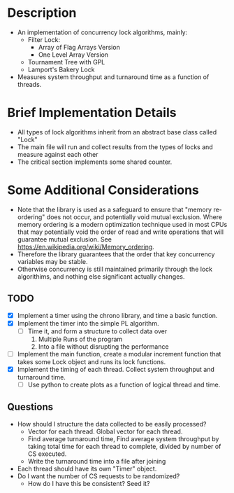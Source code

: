 # Description
- An implementation of concurrency lock algorithms, mainly:
    - Filter Lock:
        - Array of Flag Arrays Version
        - One Level Array Version
    - Tournament Tree with GPL
    - Lamport's Bakery Lock
- Measures system throughput and turnaround time as a function of threads.

# Brief Implementation Details
- All types of lock algorithms inherit from an abstract base class called "Lock"
- The main file will run and collect results from the types of locks and measure against each other
- The critical section implements some shared counter.


# Some Additional Considerations
- Note that the <atomic> library is used as a safeguard to ensure that "memory re-ordering" does
not occur, and potentially void mutual exclusion. Where memory ordering is a modern optimization technique
used in most CPUs that may potentially void the order of read and write operations that will guarantee
mutual exclusion.
See https://en.wikipedia.org/wiki/Memory_ordering.
- Therefore the <atomic> library guarantees that the order that key concurrency variables may be stable.
- Otherwise concurrency is still maintained primarily through the lock algorithims, and nothing else significant actually changes.



## TODO
- [X] Implement a timer using the chrono library, and time a basic function.
- [X] Implement the timer into the simple PL algorithm.
    - [ ] Time it, and form a structure to collect data over
        1. Multiple Runs of the program
        2. Into a file without disrupting the performance
- [ ] Implement the main function, create a modular increment function that takes some Lock object and runs its lock functions.
- [X] Implement the timing of each thread. Collect system throughput and turnaround time.
    - [ ] Use python to create plots as a function of logical thread and time.

## Questions
- How should I structure the data collected to be easily processed?
    - Vector<double> for each thread. Global vector for each thread.
    - Find average turnaround time, Find average system throughput by taking total time for each thread to complete, divided by number of CS executed.
    - Write the turnaround time into a file after joining
- Each thread should have its own "Timer" object.
- Do I want the number of CS requests to be randomized?
    - How do I have this be consistent? Seed it?




